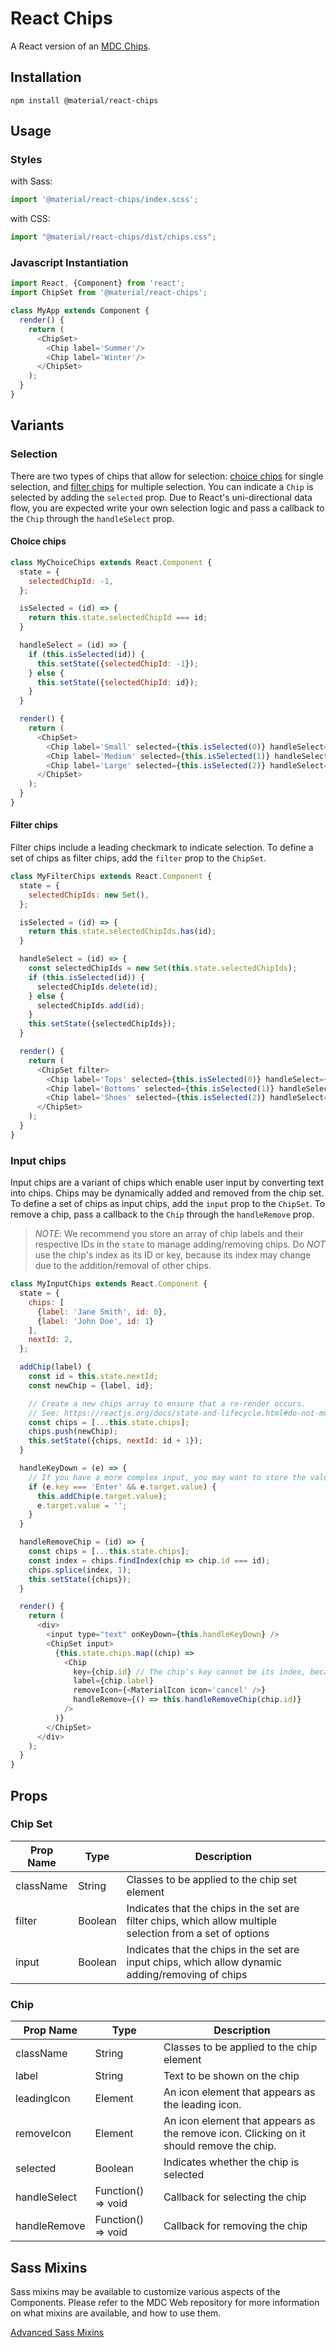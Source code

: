 # React Chips

A React version of an [MDC Chips](https://github.com/material-components/material-components-web/tree/master/packages/mdc-chips).

## Installation

```
npm install @material/react-chips
```

## Usage

### Styles

with Sass:
```js
import '@material/react-chips/index.scss';
```

with CSS:
```js
import "@material/react-chips/dist/chips.css";
```

### Javascript Instantiation

```js
import React, {Component} from 'react';
import ChipSet from '@material/react-chips';

class MyApp extends Component {
  render() {
    return (
      <ChipSet>
        <Chip label='Summer'/>
        <Chip label='Winter'/>
      </ChipSet>
    );
  }
}
```

## Variants

### Selection

There are two types of chips that allow for selection: [choice chips](https://material.io/design/components/chips.html#choice-chips) for single selection, and [filter chips](https://material.io/design/components/chips.html#filter-chips) for multiple selection. You can indicate a `Chip` is selected by adding the `selected` prop. Due to React's uni-directional data flow, you are expected write your own selection logic and pass a callback to the `Chip` through the `handleSelect` prop.

#### Choice chips

```js
class MyChoiceChips extends React.Component {
  state = {
    selectedChipId: -1,
  };

  isSelected = (id) => {
    return this.state.selectedChipId === id;
  }

  handleSelect = (id) => {
    if (this.isSelected(id)) {
      this.setState({selectedChipId: -1});
    } else {
      this.setState({selectedChipId: id});
    }
  }

  render() {
    return (
      <ChipSet>
        <Chip label='Small' selected={this.isSelected(0)} handleSelect={() => this.handleSelect(0)}/>
        <Chip label='Medium' selected={this.isSelected(1)} handleSelect={() => this.handleSelect(1)}/>
        <Chip label='Large' selected={this.isSelected(2)} handleSelect={() => this.handleSelect(2)}/>
      </ChipSet>
    );
  }
}
```

#### Filter chips

Filter chips include a leading checkmark to indicate selection. To define a set of chips as filter chips, add the `filter` prop to the `ChipSet`. 

```js
class MyFilterChips extends React.Component {
  state = {
    selectedChipIds: new Set(),
  };

  isSelected = (id) => {
    return this.state.selectedChipIds.has(id);
  }

  handleSelect = (id) => {
    const selectedChipIds = new Set(this.state.selectedChipIds);
    if (this.isSelected(id)) {
      selectedChipIds.delete(id);
    } else {
      selectedChipIds.add(id);
    }
    this.setState({selectedChipIds});
  }

  render() {
    return (
      <ChipSet filter>
        <Chip label='Tops' selected={this.isSelected(0)} handleSelect={() => this.handleSelect(0)}/>
        <Chip label='Bottoms' selected={this.isSelected(1)} handleSelect={() => this.handleSelect(1)}/>
        <Chip label='Shoes' selected={this.isSelected(2)} handleSelect={() => this.handleSelect(2)}/>
      </ChipSet>
    );
  }
}
```

### Input chips

Input chips are a variant of chips which enable user input by converting text into chips. Chips may be dynamically added and removed from the chip set. To define a set of chips as input chips, add the `input` prop to the `ChipSet`. To remove a chip, pass a callback to the `Chip` through the `handleRemove` prop.

> _NOTE_: We recommend you store an array of chip labels and their respective IDs in the `state` to manage adding/removing chips. Do _NOT_ use the chip's index as its ID or key, because its index may change due to the addition/removal of other chips.

```js
class MyInputChips extends React.Component {
  state = {
    chips: [
      {label: 'Jane Smith', id: 0},
      {label: 'John Doe', id: 1}
    ],
    nextId: 2,
  };

  addChip(label) {
    const id = this.state.nextId;
    const newChip = {label, id};

    // Create a new chips array to ensure that a re-render occurs.
    // See: https://reactjs.org/docs/state-and-lifecycle.html#do-not-modify-state-directly
    const chips = [...this.state.chips]; 
    chips.push(newChip);
    this.setState({chips, nextId: id + 1});
  }

  handleKeyDown = (e) => {
    // If you have a more complex input, you may want to store the value in the state.
    if (e.key === 'Enter' && e.target.value) {
      this.addChip(e.target.value);
      e.target.value = '';
    }
  }

  handleRemoveChip = (id) => {
    const chips = [...this.state.chips];
    const index = chips.findIndex(chip => chip.id === id);
    chips.splice(index, 1);
    this.setState({chips});
  }

  render() {
    return (
      <div>
        <input type="text" onKeyDown={this.handleKeyDown} />
        <ChipSet input>
          {this.state.chips.map((chip) =>
            <Chip
              key={chip.id} // The chip's key cannot be its index, because its index may change.
              label={chip.label}
              removeIcon={<MaterialIcon icon='cancel' />}
              handleRemove={() => this.handleRemoveChip(chip.id)}
            />
          )}
        </ChipSet>
      </div>
    );
  }
}
```

## Props

### Chip Set

Prop Name | Type | Description
--- | --- | ---
className | String | Classes to be applied to the chip set element
filter | Boolean | Indicates that the chips in the set are filter chips, which allow multiple selection from a set of options
input | Boolean | Indicates that the chips in the set are input chips, which allow dynamic adding/removing of chips

### Chip

Prop Name | Type | Description
--- | --- | ---
className | String | Classes to be applied to the chip element
label | String | Text to be shown on the chip
leadingIcon | Element | An icon element that appears as the leading icon.
removeIcon | Element | An icon element that appears as the remove icon. Clicking on it should remove the chip.
selected | Boolean | Indicates whether the chip is selected
handleSelect | Function() => void | Callback for selecting the chip
handleRemove | Function() => void | Callback for removing the chip

## Sass Mixins

Sass mixins may be available to customize various aspects of the Components. Please refer to the
MDC Web repository for more information on what mixins are available, and how to use them.

[Advanced Sass Mixins](https://github.com/material-components/material-components-web/blob/v0.35.0/packages/mdc-chips/README.md#sass-mixins)
